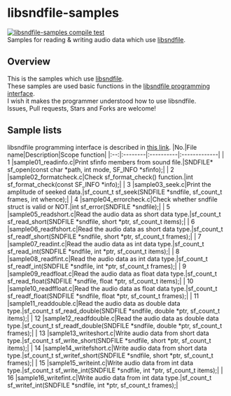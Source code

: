 # libsndfile-samples
[![libsndfile-samples compile test](https://github.com/AUDIY/libsndfile-samples/actions/workflows/c-cpp.yml/badge.svg)](https://github.com/AUDIY/libsndfile-samples/actions/workflows/c-cpp.yml)  
Samples for reading &amp; writing audio data which use [libsndfile](https://github.com/libsndfile/libsndfile).

## Overview
This is the samples which use [libsndfile](https://github.com/libsndfile/libsndfile).  
These samples are used basic functions in the [libsndfile programming interface](http://libsndfile.github.io/libsndfile/api.html).  
I wish it makes the programmer understood how to use libsndfile.  
Issues, Pull requests, Stars and Forks are welcome!  

## Sample lists
libsndfile programming interface is described in [this link](http://libsndfile.github.io/libsndfile/api.html).
|No.|File name|Description|Scope function|
|:--:|:--------|:----------|:-------------|
|  1 |sample01_readinfo.c|Print sfinfo members from sound file.|SNDFILE* sf_open(const char *path, int mode, SF_INFO *sfinfo);|
|  2 |sample02_formatcheck.c|Check sf_format_check() function.|int sf_format_check(const SF_INFO *info);|
|  3 |sample03_seek.c|Print the amplitude of seeked data.|sf_count_t sf_seek(SNDFILE *sndfile, sf_count_t frames, int whence);|
|  4 |sample04_errorcheck.c|Check whether sndfile struct is valid or NOT.|int sf_error(SNDFILE *sndfile);|
|  5 |sample05_readshort.c|Read the audio data as short data type.|sf_count_t sf_read_short(SNDFILE *sndfile, short *ptr, sf_count_t items);|
|  6 |sample06_readfshort.c|Read the audio data as short data type.|sf_count_t sf_readf_short(SNDFILE *sndfile, short *ptr, sf_count_t frames);|
|  7 |sample07_readint.c|Read the audio data as int data type.|sf_count_t sf_read_int(SNDFILE *sndfile, int *ptr, sf_count_t items);|
|  8 |sample08_readfint.c|Read the audio data as int data type.|sf_count_t sf_readf_int(SNDFILE *sndfile, int *ptr, sf_count_t frames);|
|  9 |sample09_readfloat.c|Read the audio data as float data type.|sf_count_t sf_read_float(SNDFILE *sndfile, float *ptr, sf_count_t items);|
| 10 |sample10_readffloat.c|Read the audio data as float data type.|sf_count_t sf_readf_float(SNDFILE *sndfile, float *ptr, sf_count_t frames);|
| 11 |sample11_readdouble.c|Read the audio data as double data type.|sf_count_t sf_read_double(SNDFILE *sndfile, double *ptr, sf_count_t items);|
| 12 |sample12_readfdouble.c|Read the audio data as double data type.|sf_count_t sf_readf_double(SNDFILE *sndfile, double *ptr, sf_count_t frames);|
| 13 |sample13_writeshort.c|Write audio data from short data type.|sf_count_t sf_write_short(SNDFILE *sndfile, short *ptr, sf_count_t items);|
| 14 |sample14_writefshort.c|Write audio data from short data type.|sf_count_t sf_writef_short(SNDFILE *sndfile, short *ptr, sf_count_t frames);|
| 15 |sample15_writeint.c|Write audio data from int data type.|sf_count_t sf_write_int(SNDFILE *sndfile, int *ptr, sf_count_t items);|
| 16 |sample16_writefint.c|Write audio data from int data type.|sf_count_t sf_writef_int(SNDFILE *sndfile, int *ptr, sf_count_t frames);|
